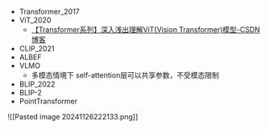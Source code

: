 - Transformer_2017
- ViT_2020
	- [【Transformer系列】深入浅出理解ViT(Vision Transformer)模型-CSDN博客](https://blog.csdn.net/m0_37605642/article/details/133821025)
- CLIP_2021
- ALBEF
- VLMO
	- 多模态情境下 self-attention层可以共享参数，不受模态限制
- BLIP_2022
- BLIP-2
- PointTransformer


![[Pasted image 20241126222133.png]]

